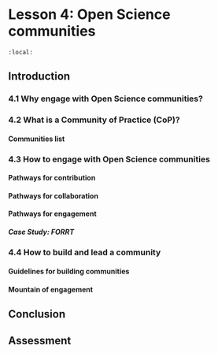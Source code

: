 # Lesson 4: Open Science communities

```{contents}
:local:
```

## Introduction

### 4.1 Why engage with Open Science communities?

### 4.2 What is a Community of Practice (CoP)?

#### Communities list

### 4.3 How to engage with Open Science communities

#### Pathways for contribution

#### Pathways for collaboration

#### Pathways for engagement

##### Case Study: FORRT

### 4.4 How to build and lead a community

#### Guidelines for building communities

#### Mountain of engagement

## Conclusion

## Assessment